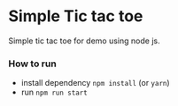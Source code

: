 # Simple Tic tac toe


Simple tic tac toe for demo using node js.


### How to run
* install dependency `npm install` (or `yarn`)
* run `npm run start`



